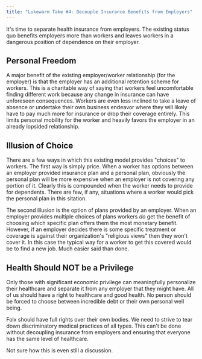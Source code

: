 ```yaml
---
title: "Lukewarm Take #4: Decouple Insurance Benefits from Employers"
---
```


It's time to separate health insurance from employers. The existing status quo
benefits employers more than workers and leaves workers in a dangerous position
of dependence on their employer.

## Personal Freedom

A major benefit of the existing employer/worker relationship (for the employer)
is that the employer has an additional retention scheme for workers. This is a
charitable way of saying that workers feel uncomfortable finding different work
because any change in insurance can have unforeseen consequences. Workers are
even less inclined to take a leave of absence or undertake their own business
endeavor where they will likely have to pay much more for insurance or drop
their coverage entirely. This limits personal mobility for the worker and
heavily favors the employer in an already lopsided relationship.

## Illusion of Choice

There are a few ways in which this existing model provides "choices" to workers.
The first way is simply price. When a worker has options between an employer
provided insurance plan and a personal plan, obviously the personal plan will be
more expensive when an employer is not covering any portion of it. Clearly this
is compounded when the worker needs to provide for dependents. There are few, if
any, situations where a worker would pick the personal plan in this sitation.

The second illusion is the option of plans provided by an employer. When an
employer provides multiple choices of plans workers _do_ get the benefit of
choosing which specific plan offers them the most monetary benefit. However, if
an employer decides there is some specific treatment or coverage is against their
organization's "religious views" then they won't cover it. In this case
the typical way for a worker to get this covered would be to find a new job.
Much easier said than done.

## Health Should NOT be a Privilege

Only those with significant economic privilege can meaningfully personalize
their healthcare and separate it from any employer that they might have. All of
us should have a right to healthcare and good health. No person should be forced
to choose between incredible debt or their own personal well being.

Folx should have full rights over their own bodies. We need to strive to tear
down discriminatory medical practices of all types. This can't be done without
decoupling insurance from employers and ensuring that everyone has the same
level of healthcare.

Not sure how this is even still a discussion.
